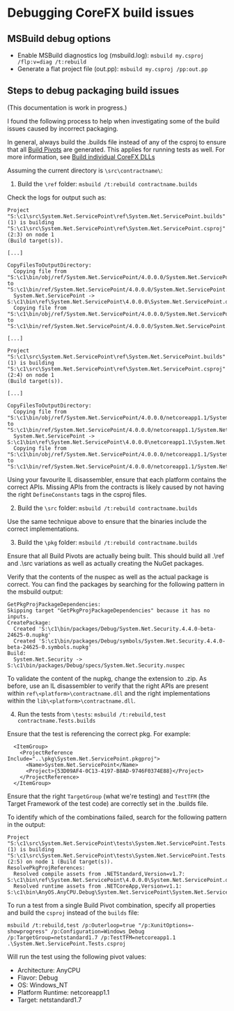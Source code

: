 Debugging CoreFX build issues
========================================

## MSBuild debug options

* Enable MSBuild diagnostics log (msbuild.log):
`msbuild my.csproj /flp:v=diag /t:rebuild`
* Generate a flat project file (out.pp):
`msbuild my.csproj /pp:out.pp`

## Steps to debug packaging build issues

(This documentation is work in progress.)

I found the following process to help when investigating some of the build issues caused by incorrect packaging. 

In general, always build the .builds file instead of any of the csproj to ensure that all [Build Pivots](../coding-guidelines/project-guidelines.md#build-pivots) are generated. This applies for running tests as well. For more information, see [Build individual CoreFX DLLs](../project-docs/developer-guide.md#building-individual-corefx-dlls) 

Assuming the current directory is `\src\contractname\`:

1. Build the `\ref` folder: `msbuild /t:rebuild contractname.builds` 


Check the logs for output such as:
```
Project "S:\c1\src\System.Net.ServicePoint\ref\System.Net.ServicePoint.builds" (1) is building "S:\c1\src\System.Net.ServicePoint\ref\System.Net.ServicePoint.csproj" (2:3) on node 1
(Build target(s)).

[...]

CopyFilesToOutputDirectory:
  Copying file from "S:\c1\bin/obj/ref/System.Net.ServicePoint/4.0.0.0/System.Net.ServicePoint.dll" to "S:\c1\bin/ref/System.Net.ServicePoint/4.0.0.0/System.Net.ServicePoint.dll".
  System.Net.ServicePoint -> S:\c1\bin\ref\System.Net.ServicePoint\4.0.0.0\System.Net.ServicePoint.dll
  Copying file from "S:\c1\bin/obj/ref/System.Net.ServicePoint/4.0.0.0/System.Net.ServicePoint.pdb" to "S:\c1\bin/ref/System.Net.ServicePoint/4.0.0.0/System.Net.ServicePoint.pdb".

[...]

Project "S:\c1\src\System.Net.ServicePoint\ref\System.Net.ServicePoint.builds" (1) is building "S:\c1\src\System.Net.ServicePoint\ref\System.Net.ServicePoint.csproj" (2:4) on node 1
(Build target(s)).

[...]

CopyFilesToOutputDirectory:
  Copying file from "S:\c1\bin/obj/ref/System.Net.ServicePoint/4.0.0.0/netcoreapp1.1/System.Net.ServicePoint.dll" to "S:\c1\bin/ref/System.Net.ServicePoint/4.0.0.0/netcoreapp1.1/System.Net.ServicePoint.dll".
  System.Net.ServicePoint -> S:\c1\bin\ref\System.Net.ServicePoint\4.0.0.0\netcoreapp1.1\System.Net.ServicePoint.dll
  Copying file from "S:\c1\bin/obj/ref/System.Net.ServicePoint/4.0.0.0/netcoreapp1.1/System.Net.ServicePoint.pdb" to "S:\c1\bin/ref/System.Net.ServicePoint/4.0.0.0/netcoreapp1.1/System.Net.ServicePoint.pdb".
```

Using your favourite IL disassembler, ensure that each platform contains the correct APIs. Missing APIs from the contracts is likely caused by not having the right `DefineConstants` tags in the csproj files.

2. Build the `\src` folder: `msbuild /t:rebuild contractname.builds`

Use the same technique above to ensure that the binaries include the correct implementations.

3. Build the `\pkg` folder: `msbuild /t:rebuild contractname.builds`

Ensure that all Build Pivots are actually being built. This should build all .\ref and .\src variations as well as actually creating the NuGet packages.

Verify that the contents of the nuspec as well as the actual package is correct. You can find the packages by searching for the following pattern in the msbuild output: 

```
GetPkgProjPackageDependencies:
Skipping target "GetPkgProjPackageDependencies" because it has no inputs.
CreatePackage:
  Created 'S:\c1\bin/packages/Debug/System.Net.Security.4.4.0-beta-24625-0.nupkg'
  Created 'S:\c1\bin/packages/Debug/symbols/System.Net.Security.4.4.0-beta-24625-0.symbols.nupkg'
Build:
  System.Net.Security -> S:\c1\bin/packages/Debug/specs/System.Net.Security.nuspec
```

To validate the content of the nupkg, change the extension to .zip. As before, use an IL disassembler to verify that the right APIs are present within `ref\<platform>\contractname.dll` and the right implementations within the `lib\<platform>\contractname.dll`.

4. Run the tests from `\tests`: `msbuild /t:rebuild,test contractname.Tests.builds`

Ensure that the test is referencing the correct pkg. For example:
```
  <ItemGroup>
    <ProjectReference Include="..\pkg\System.Net.ServicePoint.pkgproj">
      <Name>System.Net.ServicePoint</Name>
      <Project>{53D09AF4-0C13-4197-B8AD-9746F0374E88}</Project>
    </ProjectReference>
  </ItemGroup>
```

Ensure that the right `TargetGroup` (what we're testing) and `TestTFM` (the Target Framework of the test code) are correctly set in the .builds file.

To identify which of the combinations failed, search for the following pattern in the output:

```
Project "S:\c1\src\System.Net.ServicePoint\tests\System.Net.ServicePoint.Tests.builds" (1) is building "S:\c1\src\System.Net.ServicePoint\tests\System.Net.ServicePoint.Tests.csproj"
(2:5) on node 1 (Build target(s)).
ResolvePkgProjReferences:
  Resolved compile assets from .NETStandard,Version=v1.7: S:\c1\bin\ref\System.Net.ServicePoint\4.0.0.0\System.Net.ServicePoint.dll
  Resolved runtime assets from .NETCoreApp,Version=v1.1: S:\c1\bin\AnyOS.AnyCPU.Debug\System.Net.ServicePoint\System.Net.ServicePoint.dll
```

To run a test from a single Build Pivot combination, specify all properties and build the `csproj` instead of the `builds` file:

```
msbuild /t:rebuild,test /p:Outerloop=true "/p:XunitOptions=-showprogress" /p:Configuration=Windows_Debug /p:TargetGroup=netstandard1.7 /p:TestTFM=netcoreapp1.1 .\System.Net.ServicePoint.Tests.csproj
```
Will run the test using the following pivot values:
* Architecture: AnyCPU
* Flavor: Debug
* OS: Windows_NT
* Platform Runtime: netcoreapp1.1
* Target: netstandard1.7

